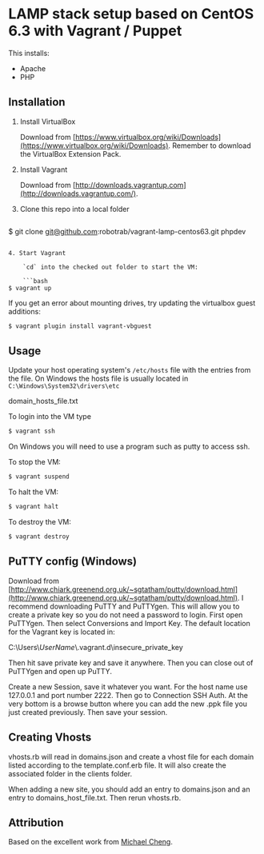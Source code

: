 # LAMP stack setup based on CentOS 6.3 with Vagrant / Puppet

This installs:

- Apache
- PHP

## Installation

1. Install VirtualBox

	Download from [https://www.virtualbox.org/wiki/Downloads](https://www.virtualbox.org/wiki/Downloads). Remember to download the VirtualBox Extension Pack.

2. Install Vagrant

	Download from [http://downloads.vagrantup.com](http://downloads.vagrantup.com/).

3. Clone this repo into a local folder

	```bash
$ git clone git@github.com:robotrab/vagrant-lamp-centos63.git phpdev
```

4. Start Vagrant

	`cd` into the checked out folder to start the VM:

	```bash
$ vagrant up
```
  If you get an error about mounting drives, try updating the virtualbox guest additions:

  ```bash
$ vagrant plugin install vagrant-vbguest
```

## Usage

Update your host operating system's `/etc/hosts` file with the entries from the file.
On Windows the hosts file is usually located in `C:\Windows\System32\drivers\etc`

domain_hosts_file.txt


To login into the VM type
```bash
$ vagrant ssh
```
On Windows you will need to use a program such as putty to access ssh.

To stop the VM:
```bash
$ vagrant suspend
```

To halt the VM:
```bash
$ vagrant halt
```

To destroy the VM:
```bash
$ vagrant destroy
```

## PuTTY config (Windows)
Download from [http://www.chiark.greenend.org.uk/~sgtatham/putty/download.html](http://www.chiark.greenend.org.uk/~sgtatham/putty/download.html).
I recommend downloading PuTTY and PuTTYgen. This will allow you to create a private key so you do not need a password to login.
First open PuTTYgen. Then select Conversions and Import Key. The default location for the Vagrant key is located in:

C:\\Users\\*UserName*\\.vagrant.d\\insecure_private_key

Then hit save private key and save it anywhere. Then you can close out of PuTTYgen and open up PuTTY.

Create a new Session, save it whatever you want. For the host name use 127.0.0.1 and port number 2222. Then go to Connection SSH Auth. At the very bottom is a browse
button where you can add the new .ppk file you just created previously. Then save your session.

## Creating Vhosts

vhosts.rb will read in domains.json and create a vhost file for each domain listed according
to the template.conf.erb file. It will also create the associated folder in the clients folder.

When adding a new site, you should add an entry to domains.json and an entry to domains_host_file.txt. Then rerun vhosts.rb.

## Attribution

Based on the excellent work from [Michael Cheng](https://github.com/miccheng/vagrant-lamp-centos63).

